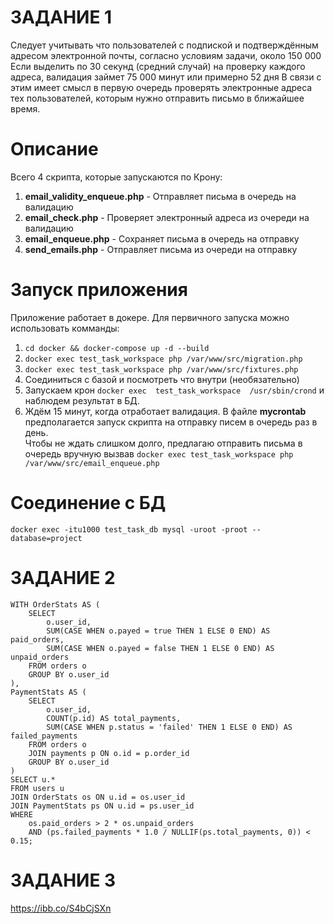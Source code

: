 # ЗАДАНИЕ 1

Следует учитывать что пользователей с подпиской и подтверждённым адресом электронной почты, согласно условиям задачи, около 150 000
Если выделить по 30 секунд (средний случай) на проверку каждого адреса, валидация займет 75 000 минут или примерно 52 дня
В связи с этим имеет смысл в первую очередь проверять электронные адреса тех пользователей, которым нужно отправить письмо в ближайшее время.

# Описание

Всего 4 скрипта, которые запускаются по Крону:
1. **email_validity_enqueue.php** - Отправляет письма в очередь на валидацию
1. **email_check.php** - Проверяет электронный адреса из очереди на валидацию
1. **email_enqueue.php** - Сохраняет письма в очередь на отправку
1. **send_emails.php** - Отправляет письма из очереди на отправку

# Запуск приложения
Приложение работает в докере. Для первичного запуска можно использовать комманды:

1. `cd docker && docker-compose up -d --build`
1. `docker exec test_task_workspace php /var/www/src/migration.php`
1. `docker exec test_task_workspace php /var/www/src/fixtures.php`
1. Соединиться с базой и посмотреть что внутри (необязательно)
1. Запускаем крон `docker exec  test_task_workspace  /usr/sbin/crond` и наблюдем результат в БД.
1. Ждём 15 минут, когда отработает валидация. В файле **mycrontab** предполагается запуск скрипта на отправку писем в очередь раз в день.  
   Чтобы не ждать слишком долго, предлагаю отправить письма в очередь вручную вызвав `docker exec test_task_workspace php /var/www/src/email_enqueue.php`

# Соединение с БД
`docker exec -itu1000 test_task_db mysql -uroot -proot --database=project`

# ЗАДАНИЕ 2

```
WITH OrderStats AS (
    SELECT
        o.user_id,
        SUM(CASE WHEN o.payed = true THEN 1 ELSE 0 END) AS paid_orders,
        SUM(CASE WHEN o.payed = false THEN 1 ELSE 0 END) AS unpaid_orders
    FROM orders o
    GROUP BY o.user_id
),
PaymentStats AS (
    SELECT
        o.user_id,
        COUNT(p.id) AS total_payments,
        SUM(CASE WHEN p.status = 'failed' THEN 1 ELSE 0 END) AS failed_payments
    FROM orders o
    JOIN payments p ON o.id = p.order_id
    GROUP BY o.user_id
)
SELECT u.*
FROM users u
JOIN OrderStats os ON u.id = os.user_id
JOIN PaymentStats ps ON u.id = ps.user_id
WHERE 
    os.paid_orders > 2 * os.unpaid_orders
    AND (ps.failed_payments * 1.0 / NULLIF(ps.total_payments, 0)) < 0.15;
```

# ЗАДАНИЕ 3
https://ibb.co/S4bCjSXn